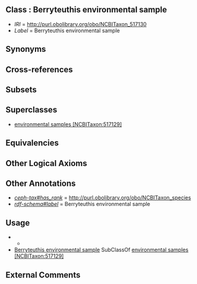 
## Class : Berryteuthis environmental sample

 * *IRI* = http://purl.obolibrary.org/obo/NCBITaxon_517130
 * *Label* = Berryteuthis environmental sample

## Synonyms


## Cross-references


## Subsets


## Superclasses

 * [environmental samples [NCBITaxon:517129]](../../NCBITaxon/29/NCBITaxon_517129.md)

## Equivalencies


## Other Logical Axioms


## Other Annotations

 * *[ceph-tax#has_rank](../../ceph-tax#has/nk/ceph-tax#has_rank.md)* = http://purl.obolibrary.org/obo/NCBITaxon_species
 * *[rdf-schema#label](../../el/rdf-schema#label.md)* = Berryteuthis environmental sample

## Usage

 * -
 * [Berryteuthis environmental sample](../../NCBITaxon/30/NCBITaxon_517130.md) SubClassOf [environmental samples [NCBITaxon:517129]](../../NCBITaxon/29/NCBITaxon_517129.md)

## External Comments

